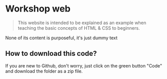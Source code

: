 # Workshop web

> This website is intended to be explained as an example when teaching the basic concepts of HTML & CSS to beginners.

None of its content is purposeful, it's just dummy text

## How to download this code?

If you are new to Github, don't worry, just click on the green button "Code" and download the folder as a zip file.
